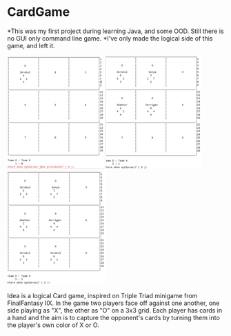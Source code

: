 # CardGame
*This was my first project during learning Java, and some OOD. Still there is no GUI only command line game.
*I've only made the logical side of this game, and left it.

![alt text](https://github.com/Stormery/CardsGame/blob/master/bin/Images/2-01.png)
![alt text](https://github.com/Stormery/CardsGame/blob/master/bin/Images/2-02.png)
![alt text](https://github.com/Stormery/CardsGame/blob/master/bin/Images/2-03.png)

Idea is a logical Card game, inspired on Triple Triad minigame from FinalFantasy IIX. 
In the game two players face off against one another, one side playing as "X", the other as "O" on a 3x3 grid. 
Each player has cards in a hand and the aim is to capture the opponent's cards by turning them into the player's own color of X or O. 